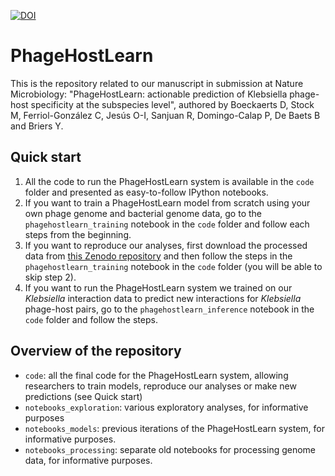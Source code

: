 [![DOI](https://zenodo.org/badge/345181329.svg)](https://zenodo.org/badge/latestdoi/345181329)

# PhageHostLearn

This is the repository related to our manuscript in submission at Nature Microbiology:
"PhageHostLearn: actionable prediction of Klebsiella phage-host specificity at the subspecies level", authored by Boeckaerts D, Stock M, Ferriol-González C, Jesús O-I, Sanjuan R, Domingo-Calap P, De Baets B and Briers Y.

## Quick start
1. All the code to run the PhageHostLearn system is available in the `code` folder and presented as easy-to-follow IPython notebooks.
2. If you want to train a PhageHostLearn model from scratch using your own phage genome and bacterial genome data, go to the `phagehostlearn_training` notebook in the `code` folder and follow each steps from the beginning.
3. If you want to reproduce our analyses, first download the processed data from [this Zenodo repository](https://doi.org/10.5281/zenodo.8052911) and then follow the steps in the `phagehostlearn_training` notebook in the `code` folder (you will be able to skip step 2).
4. If you want to run the PhageHostLearn system we trained on our _Klebsiella_ interaction data to predict new interactions for _Klebsiella_ phage-host pairs, go to the `phagehostlearn_inference` notebook in the `code` folder and follow the steps.

## Overview of the repository
- `code`: all the final code for the PhageHostLearn system, allowing researchers to train models, reproduce our analyses or make new predictions (see Quick start)
- `notebooks_exploration`: various exploratory analyses, for informative purposes
- `notebooks_models`: previous iterations of the PhageHostLearn system, for informative purposes.
- `notebooks_processing`: separate old notebooks for processing genome data, for informative purposes.
